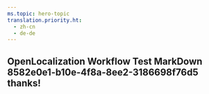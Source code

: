 ```yaml
---
ms.topic: hero-topic
translation.priority.ht: 
  - zh-cn
  - de-de
---
```

## OpenLocalization Workflow Test MarkDown 8582e0e1-b10e-4f8a-8ee2-3186698f76d5 thanks!
